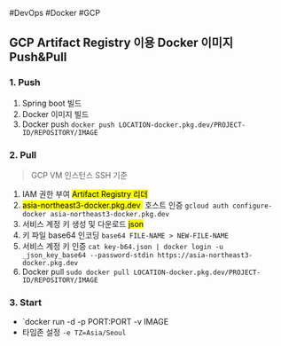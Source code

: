 #DevOps #Docker #GCP
## GCP Artifact Registry 이용 Docker 이미지 Push&Pull
### 1. Push
1. Spring boot 빌드
2. Docker 이미지 빌드 
3. Docker push `docker push LOCATION-docker.pkg.dev/PROJECT-ID/REPOSITORY/IMAGE`
### 2. Pull
> GCP VM 인스턴스 SSH 기준
1. IAM 권한 부여 <mark>Artifact Registry 리더</mark> 
2. <mark>asia-northeast3-docker.pkg.dev </mark> 호스트 인증 `gcloud auth configure-docker asia-northeast3-docker.pkg.dev`
3. 서비스 계정 키 생성 및 다운로드 <MARK CLASS>json</mark>
4. 키 파일 base64 인코딩 `base64 FILE-NAME > NEW-FILE-NAME`
5. 서비스 계정 키 인증 `cat key-b64.json | docker login -u _json_key_base64 --password-stdin https://asia-northeast3-docker.pkg.dev`
6. Docker pull `sudo docker pull LOCATION-docker.pkg.dev/PROJECT-ID/REPOSITORY/IMAGE`
### 3. Start
- `docker run -d -p PORT:PORT -v IMAGE
- 타임존 설정 `-e TZ=Asia/Seoul`